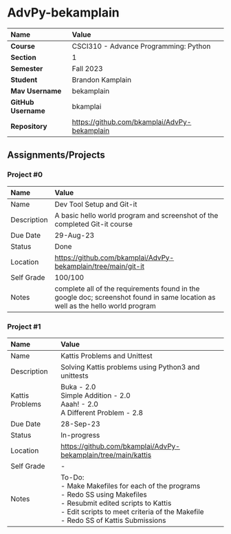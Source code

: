 # AdvPy-bekamplain

| Name | Value |
| :--- | :--- |
| **Course** | CSCI310 - Advance Programming: Python |
| **Section** | 1 |
| **Semester** | Fall 2023 |
| **Student** | Brandon Kamplain |
| **Mav Username** | bekamplain |
| **GitHub Username** | bkamplai |
| **Repository** | https://github.com/bkamplai/AdvPy-bekamplain |

## Assignments/Projects

### Project #0

| Name | Value |
| :--- | :--- |
| Name | Dev Tool Setup and Git-it |
| Description | A basic hello world program and screenshot of the completed Git-it course |
| Due Date | 29-Aug-23 |
| Status | Done |
| Location | https://github.com/bkamplai/AdvPy-bekamplain/tree/main/git-it |
| Self Grade | 100/100 |
| Notes | complete all of the requirements found in the google doc; screenshot found in same location as well as the hello world program |

### Project #1

| Name | Value |
| :--- | :--- |
| Name | Kattis Problems and Unittest |
| Description | Solving Kattis problems using Python3 and unittests |
| Kattis Problems | Buka - 2.0 <br> Simple Addition - 2.0 <br> Aaah! - 2.0 <br> A Different Problem - 2.8 |
| Due Date | 28-Sep-23 |
| Status | In-progress |
| Location | https://github.com/bkamplai/AdvPy-bekamplain/tree/main/kattis |
| Self Grade | - |
| Notes | To-Do: <br> - Make Makefiles for each of the programs <br> - Redo SS using Makefiles <br> - Resubmit edited scripts to Kattis <br> - Edit scripts to meet criteria of the Makefile <br> - Redo SS of Kattis Submissions |